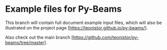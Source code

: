 # Example files for Py-Beams

This branch will contain full document example input files, which will also be illustrated on the project page [https://teonistor.github.io/py-beams/].

Also check out the main branch [https://github.com/teonistor/py-beams/tree/master].
